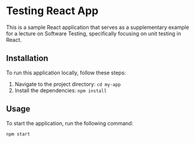 # Testing React App

This is a sample React application that serves as a supplementary example for a lecture on Software Testing, specifically focusing on unit testing in React.

## Installation

To run this application locally, follow these steps:

1. Navigate to the project directory: `cd my-app`
2. Install the dependencies: `npm install`

## Usage

To start the application, run the following command:

```bash
npm start
```
